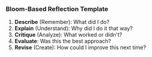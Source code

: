 ### Bloom-Based Reflection Template

1. **Describe** (Remember): What did I do?
2. **Explain** (Understand): Why did I do it that way?
3. **Critique** (Analyze): What worked or didn't?
4. **Evaluate**: Was this the best approach?
5. **Revise** (Create): How could I improve this next time?
